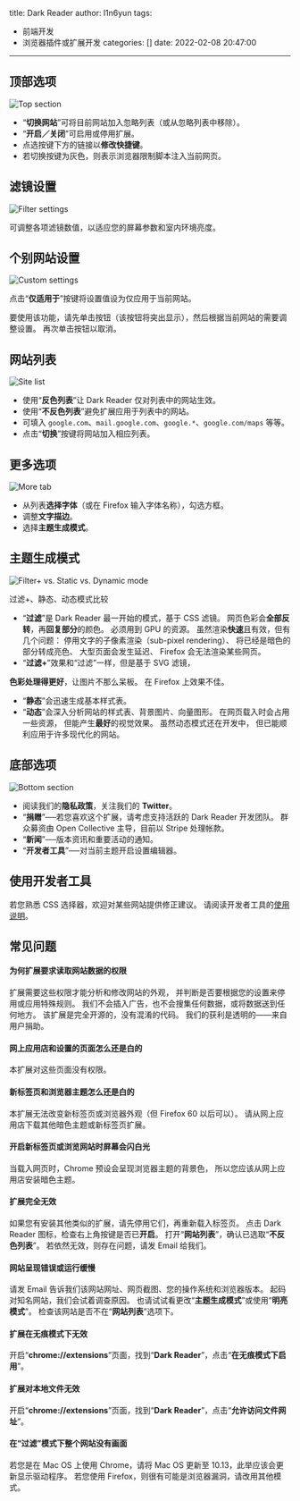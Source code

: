 title: Dark Reader
author: l1n6yun
tags: 
 - 前端开发
 - 浏览器插件或扩展开发
categories: []
date: 2022-02-08 20:47:00
---
## 顶部选项


![Top section](/images/pasted-0.png)

- “**切换网站**”可将目前网站加入忽略列表（或从忽略列表中移除）。
- “**开启／关闭**”可启用或停用扩展。
- 点选按键下方的链接以**修改快捷键**。
- 若切换按键为灰色，则表示浏览器限制脚本注入当前网页。

## 滤镜设置


![Filter settings](/images/pasted-1.png)

可调整各项滤镜数值，以适应您的屏幕参数和室内环境亮度。

## 个别网站设置


![Custom settings](/images/pasted-2.png)

点击“**仅适用于**”按键将设置值设为仅应用于当前网站。

要使用该功能，请先单击按钮（该按钮将突出显示），然后根据当前网站的需要调整设置。 再次单击按钮以取消。

## 网站列表


![Site list](/images/pasted-3.png)

- 使用“**反色列表**”让 Dark Reader 仅对列表中的网站生效。
- 使用“**不反色列表**”避免扩展应用于列表中的网站。
- 可填入 `google.com`、`mail.google.com`、`google.*`、`google.com/maps` 等等。
- 点击“**切换**”按键将网站加入相应列表。

## 更多选项


![More tab](/images/pasted-4.png)

- 从列表**选择字体**（或在 Firefox 输入字体名称），勾选方框。
- 调整**文字描边**。
- 选择**主题生成模式**。

## 主题生成模式


![Filter+ vs. Static vs. Dynamic mode](/images/pasted-5.png)

过滤+、静态、动态模式比较

- “**过滤**”是 Dark Reader 最一开始的模式，基于 CSS 滤镜。 网页色彩会**全部反转**，再**回复部分**的颜色。 必须用到 GPU 的资源。 虽然渲染**快速**且有效，但有几个问题： 停用文字的子像素渲染（sub-pixel rendering）、 将已经是暗色的部分转成亮色、 大型页面会发生延迟、 Firefox 会无法渲染某些网页。
- “**过滤+**”效果和“过滤”一样，但是基于 SVG 滤镜，

**色彩处理得更好**，让图片不那么呆板。 在 Firefox 上效果不佳。

- “**静态**”会迅速生成基本样式表。
- “**动态**”会深入分析网站的样式表、背景图片、向量图形。 在网页载入时会占用一些资源， 但能产生**最好**的视觉效果。 虽然动态模式还在开发中， 但已能顺利应用于许多现代化的网站。

## 底部选项


![Bottom section](/images/pasted-6.png)

- 阅读我们的**隐私政策**，关注我们的 **Twitter**。
- “**捐赠**”──若您喜欢这个扩展，请考虑支持活跃的 Dark Reader 开发团队。 群众募资由 Open Collective 主导，目前以 Stripe 处理帐款。
- “**新闻**”──版本资讯和重要活动的通知。
- “**开发者工具**”──对当前主题开启设置编辑器。

## 使用开发者工具

若您熟悉 CSS 选择器，欢迎对某些网站提供修正建议。 请阅读开发者工具的[使用说明](https://github.com/darkreader/darkreader#how-to-contribute)。

## 常见问题

#### 为何扩展要求读取网站数据的权限

扩展需要这些权限才能分析和修改网站的外观， 并判断是否要根据您的设置来停用或应用特殊规则。 我们不会插入广告，也不会搜集任何数据，或将数据送到任何地方。 该扩展是完全开源的，没有混淆的代码。 我们的获利是透明的——来自用户捐助。

#### 网上应用店和设置的页面怎么还是白的

本扩展对这些页面没有权限。

#### 新标签页和浏览器主题怎么还是白的

本扩展无法改变新标签页或浏览器外观（但 Firefox 60 以后可以）。 请从网上应用店下载其他暗色主题或新标签页扩展。

#### 开启新标签页或浏览网站时屏幕会闪白光

当载入网页时，Chrome 预设会呈现浏览器主题的背景色， 所以您应该从网上应用店安装暗色主题。

#### 扩展完全无效

如果您有安装其他类似的扩展，请先停用它们，再重新载入标签页。 点击 Dark Reader 图标，检查右上角按键是否已**开启**。 打开“**网站列表**”，确认已选取“**不反色列表**”。 若依然无效，则存在问题，请发 Email 给我们。

#### 网站呈现错误或运行缓慢

请发 Email 告诉我们该网站网址、网页截图、您的操作系统和浏览器版本。 起码对知名网站，我们会试着调查原因。 也请试试看更改“**主题生成模式**”或使用“**明亮模式**”。 检查该网站是否不在“**网站列表**”选项下。

#### 扩展在无痕模式下无效

开启“**chrome://extensions**”页面，找到“**Dark Reader**”，点击“**在无痕模式下启用**”。

#### 扩展对本地文件无效

开启“**chrome://extensions**”页面，找到“**Dark Reader**”，点击“**允许访问文件网址**”。

#### 在“过滤”模式下整个网站没有画面

若您是在 Mac OS 上使用 Chrome，请将 Mac OS 更新至 10.13，此举应该会更新显示驱动程序。 若您使用 Firefox，则很有可能是浏览器漏洞，请改用其他模式。